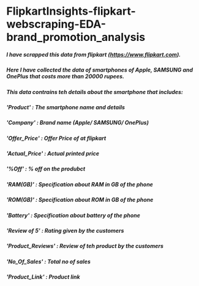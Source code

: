 # FlipkartInsights-flipkart-webscraping-EDA-brand_promotion_analysis
##### I have scrapped this data from flipkart (https://www.flipkart.com).
##### Here I have collected the data of smartphones of Apple, SAMSUNG and OnePlus that costs more than 20000 rupees.
##### This data contrains teh details about the smartphone that includes:
##### 'Product' : The smartphone name and details 
##### 'Company' : Brand name (Apple/ SAMSUNG/ OnePlus)
##### 'Offer_Price' : Offer Price of at flipkart
##### 'Actual_Price' : Actual printed price
##### '%Off' : % off on the produbct
##### 'RAM(GB)' : Specification about RAM in GB of the phone
##### 'ROM(GB)' : Specification about ROM in GB of the phone
##### 'Battery' : Specification about battery of the phone
##### 'Review of 5' : Rating given by the customers 
##### 'Product_Reviews' : Review of teh product by the customers
##### 'No_Of_Sales' : Total no of sales
##### 'Product_Link' : Product link
